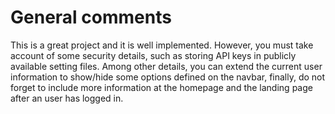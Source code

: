 # General comments
This is a great project and it is well implemented. However, you must take account of some security details, such as storing API keys in publicly available setting files. Among other details, you can extend the current user information to show/hide some options defined on the navbar, finally, do not forget to include more information at the homepage and the landing page after an user has logged in.
